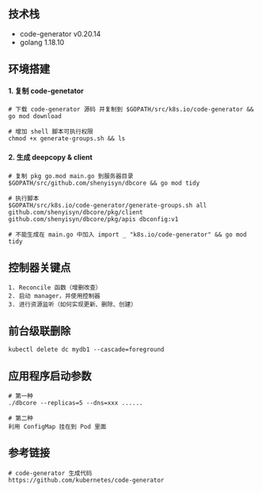 ## 技术栈
- code-generator v0.20.14
- golang 1.18.10

## 环境搭建
#### 1. 复制 code-genetator
```shell
# 下载 code-generator 源码 并复制到 $GOPATH/src/k8s.io/code-generator && go mod download

# 增加 shell 脚本可执行权限
chmod +x generate-groups.sh && ls
```

#### 2. 生成 deepcopy & client
```shell
# 复制 pkg go.mod main.go 到服务器目录 $GOPATH/src/github.com/shenyisyn/dbcore && go mod tidy

# 执行脚本
$GOPATH/src/k8s.io/code-generator/generate-groups.sh all  github.com/shenyisyn/dbcore/pkg/client github.com/shenyisyn/dbcore/pkg/apis dbconfig:v1

# 不能生成在 main.go 中加入 import _ "k8s.io/code-generator" && go mod tidy
```

## 控制器关键点
```text
1. Reconcile 函数（增删改查）
2. 启动 manager，并使用控制器
3. 进行资源监听（如何实现更新、删除、创建）
```

## 前台级联删除
```shell
kubectl delete dc mydb1 --cascade=foreground
```

## 应用程序启动参数
```shell
# 第一种
./dbcore --replicas=5 --dns=xxx ......

# 第二种
利用 ConfigMap 挂在到 Pod 里面
```

## 参考链接
```shell
# code-generator 生成代码
https://github.com/kubernetes/code-generator
```
